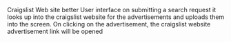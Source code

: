 Craigslist Web site better User interface on submitting a search request it looks up into the craigslist website for the advertisements and uploads them into the screen. 
On clicking on the advertisement, the craigslist website advertisement link will be opened

